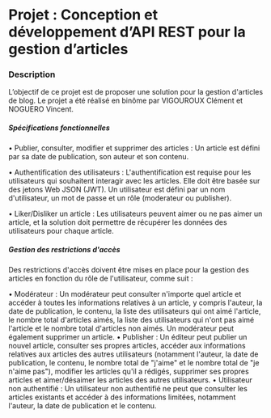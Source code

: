 <h1>Projet : Conception et développement d’API REST pour la gestion d’articles</h1>

<h3>Description</h3>

L’objectif de ce projet est de proposer une solution pour la gestion d'articles de blog. 
Le projet a été réalisé en binôme par VIGOUROUX Clément et NOGUERO Vincent.

<h5>Spécifications fonctionnelles</h5>
• Publier, consulter, modifier et supprimer des articles : Un article est défini par sa date de publication, son auteur et son contenu.


• Authentification des utilisateurs : L'authentification est requise pour les utilisateurs qui souhaitent interagir avec les articles. Elle doit être basée sur des         jetons Web JSON (JWT). Un utilisateur est défini par un nom d'utilisateur, un mot de passe et un rôle (moderateur ou publisher).

• Liker/Disliker un article : Les utilisateurs peuvent aimer ou ne pas aimer un article, et la solution doit permettre de récupérer les données des utilisateurs pour       chaque article.

<h5>Gestion des restrictions d'accès</h5>
Des restrictions d'accès doivent être mises en place pour la gestion des articles en fonction du rôle de l'utilisateur, comme suit :

• Modérateur : Un modérateur peut consulter n'importe quel article et accéder à toutes les informations relatives à un article, y compris l'auteur, la date de           publication, le contenu, la liste des utilisateurs qui ont aimé l'article, le nombre total d'articles aimés, la liste des utilisateurs qui n'ont pas aimé l'article et le nombre total d'articles non aimés. Un modérateur peut également supprimer un article.
• Publisher : Un éditeur peut publier un nouvel article, consulter ses propres articles, accéder aux informations relatives aux articles des autres utilisateurs (notamment l'auteur, la date de publication, le contenu, le nombre total de "j'aime" et le nombre total de "je n'aime pas"), modifier les articles qu'il a rédigés, supprimer ses propres articles et aimer/désaimer les articles des autres utilisateurs.
• Utilisateur non authentifié : Un utilisateur non authentifié ne peut que consulter les articles existants et accéder à des informations limitées, notamment l'auteur, la date de publication et le contenu.

